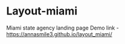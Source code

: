 # Layout-miami
Miami state agency landing page
Demo link - https://annasmile3.github.io/layout_miami/
